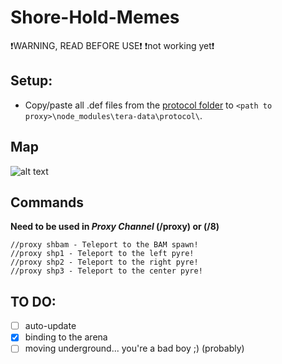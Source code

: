 # Shore-Hold-Memes
❗WARNING, READ BEFORE USE❗ 
❗not working yet❗

## Setup:
- Copy/paste all .def files from the [protocol folder](https://github.com/PinguinRei/Shore-Hold-Memes/tree/master/defs) to `<path to proxy>\node_modules\tera-data\protocol\`.

## Map
![alt text](https://raw.githubusercontent.com/PinguinRei/Shore-Hold-Memes/master/map/guide.jpg)

## Commands
**Need to be used in _Proxy Channel_ (/proxy) or (/8)**
```
//proxy shbam - Teleport to the BAM spawn!
//proxy shp1 - Teleport to the left pyre!
//proxy shp2 - Teleport to the right pyre!
//proxy shp3 - Teleport to the center pyre!
```

## TO DO:
- [ ] auto-update
- [x] binding to the arena
- [ ] moving underground... you're a bad boy ;) (probably)
